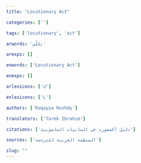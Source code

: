 ```yaml
---
title: "Locutionary Act"

categories: ['']

tags: ['locutionary', 'act']

arwords: 'تكلّم'

arexps: []

enwords: ['Locutionary Act']

enexps: []

arlexicons: ['ك']

enlexicons: ['L']

authors: ['Ruqayya Roshdy']

translators: ['Tarek Ibrahim']

citations: ['دليل أكسفورد في السانيات الحاسوبية']

sources: ['المنظمة العربية للترجمة']

slug: ""
---
```

